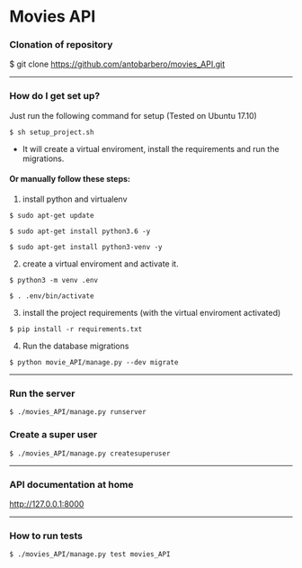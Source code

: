 # Movies API #

### Clonation of repository ###
$ git clone https://github.com/antobarbero/movies_API.git

________________________________________________________________________


### How do I get set up? ###

Just run the following command for setup (Tested on Ubuntu 17.10)

```
$ sh setup_project.sh
```
* It will create a virtual enviroment, install the requirements and run the migrations.



#### Or manually follow these steps: ####


1. install python and virtualenv

```
$ sudo apt-get update

$ sudo apt-get install python3.6 -y

$ sudo apt-get install python3-venv -y

```

2.  create a virtual enviroment and activate it.

```
$ python3 -m venv .env

$ . .env/bin/activate
```


3. install the project requirements (with the virtual enviroment activated)

```
$ pip install -r requirements.txt
```

4. Run the database migrations

```
$ python movie_API/manage.py --dev migrate
```

________________________________________________________________________

### Run the server ###

```
$ ./movies_API/manage.py runserver
```

### Create a super user ###

```
$ ./movies_API/manage.py createsuperuser
```
________________________________________________________________________

### API documentation at home ###

http://127.0.0.1:8000

________________________________________________________________________

### How to run tests ###
```
$ ./movies_API/manage.py test movies_API
```
